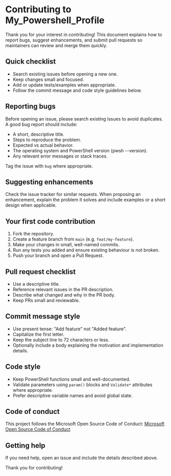 # Contributing to My_Powershell_Profile

Thank you for your interest in contributing! This document explains how to report bugs, suggest enhancements, and submit pull requests so maintainers can review and merge them quickly.

## Quick checklist

- Search existing issues before opening a new one.
- Keep changes small and focused.
- Add or update tests/examples when appropriate.
- Follow the commit message and code style guidelines below.

## Reporting bugs

Before opening an issue, please search existing issues to avoid duplicates. A good bug report should include:

- A short, descriptive title.
- Steps to reproduce the problem.
- Expected vs actual behavior.
- The operating system and PowerShell version (pwsh --version).
- Any relevant error messages or stack traces.

Tag the issue with `bug` where appropriate.

## Suggesting enhancements

Check the issue tracker for similar requests. When proposing an enhancement, explain the problem it solves and include examples or a short design when applicable.

## Your first code contribution

1. Fork the repository.
2. Create a feature branch from `main` (e.g. `feat/my-feature`).
3. Make your changes in small, well-named commits.
4. Run any tests you added and ensure existing behaviour is not broken.
5. Push your branch and open a Pull Request.

## Pull request checklist

- Use a descriptive title.
- Reference relevant issues in the PR description.
- Describe what changed and why in the PR body.
- Keep PRs small and reviewable.

## Commit message style

- Use present tense: "Add feature" not "Added feature".
- Capitalize the first letter.
- Keep the subject line to 72 characters or less.
- Optionally include a body explaining the motivation and implementation details.

## Code style

- Keep PowerShell functions small and well-documented.
- Validate parameters using `param()` blocks and `Validate*` attributes where appropriate.
- Prefer descriptive variable names and avoid global state.

## Code of conduct

This project follows the Microsoft Open Source Code of Conduct: [Microsoft Open Source Code of Conduct](https://opensource.microsoft.com/codeofconduct/)

## Getting help

If you need help, open an issue and include the details described above.

Thank you for contributing!
